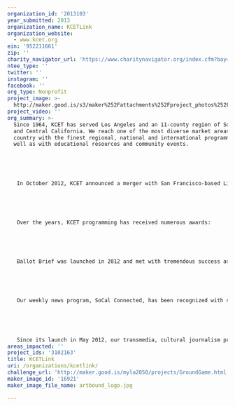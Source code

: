 ```yaml
---
organization_id: '2013103'
year_submitted: 2013
organization_name: KCETLink
organization_website:
  - www.kcet.org
ein: '952211661'
zip: ''
charity_navigator_url: 'https://www.charitynavigator.org/index.cfm?bay=search.profile&ein=952211661'
ntee_type: ''
twitter: ''
instagram: ''
facebook: ''
org_type: Nonprofit
project_image: >-
  http://maker.good.is/s3/maker%252Fattachments%252Fproject_photos%252Fimages%252F16921%252Fdisplay%252Fartbound_logo.jpg=c570x385
project_video: ''
org_summary: >-
  Since 1964, KCET has served Los Angeles and an 11-county region of Southern
  and Central California. We reach one of the most diverse market areas in the
  country with the finest regional, national and international programming, as
  well as with educational resources and community events.
   
   
   
   
   
   In October 2012, KCET announced a merger with San Francisco-based Link Media, an award-winning national media organization focused on global news and culture. With the new name of KCETLink, our merged organization is poised to introduce an entirely new model for independent public media that represents the future of the industry — driving digital innovation, creating sustainable growth and serving the public interest. Utilizing multiple on-air, online and mobile distribution platforms, KCETLink will have a greater capacity to address key issues in our local communities, as well as across the nation and around the world.
   
   
   
   
   
   Over the years, KCET programming has received numerous awards:
   
   
   
   
   
   Ballot Brief was launched in 2012 and met with tremendous success as discussed above.
   
   
   
   
   
   Our weekly news program, SoCal Connected, has been recognized with several of the highest honors in broadcasting, including the George Foster Peabody Award; two Alfred I. duPont-Columbia University Awards; and 17 Los Angeles Area Emmys Awards, among others.
   
   
   
   
   
   Since its launch in May 2012, our transmedia, cultural journalism program, Artbound, has been named “Best Arts & Culture Site” at the 2012 LA Weekly Web Awards; has won a National Entertainment Journalism Award for “Best Documentary or Special Program, Short” from the Los Angeles Press Club; and has received two Golden Mike Awards from the Radio & Television News Association of Southern California.
areas_impacted: ''
project_ids: '3102163'
title: KCETLink
uri: /organizations/kcetlink/
challenge_url: 'http://maker.good.is/myla2050/projects/GroundGame.html'
maker_image_id: '16921'
maker_image_file_name: artbound_logo.jpg

---
```

